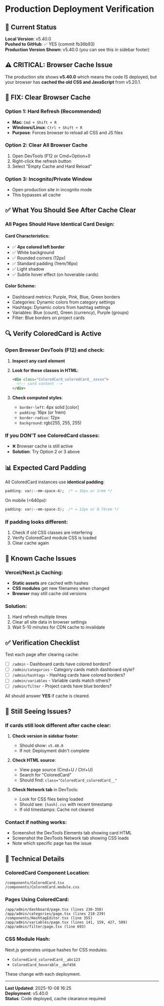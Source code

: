 # Production Deployment Verification

## 🎯 Current Status

**Local Version**: v5.40.0  
**Pushed to GitHub**: ✅ YES (commit fb36b93)  
**Production Version Shown**: v5.40.0 (you can see this in sidebar footer)

## ⚠️ **CRITICAL: Browser Cache Issue**

The production site shows **v5.40.0** which means the code IS deployed, but your browser has **cached the old CSS and JavaScript** from v5.20.1.

## 🔧 **FIX: Clear Browser Cache**

### Option 1: Hard Refresh (Recommended)
- **Mac**: `Cmd + Shift + R`
- **Windows/Linux**: `Ctrl + Shift + R`
- **Purpose**: Forces browser to reload all CSS and JS files

### Option 2: Clear All Browser Cache
1. Open DevTools (F12 or Cmd+Option+I)
2. Right-click the refresh button
3. Select "Empty Cache and Hard Reload"

### Option 3: Incognito/Private Window
- Open production site in incognito mode
- This bypasses all cache

## ✅ **What You Should See After Cache Clear**

### All Pages Should Have Identical Card Design:

#### Card Characteristics:
- ✅ **4px colored left border**
- ✅ White background
- ✅ Rounded corners (12px)
- ✅ Standard padding (1rem/16px)
- ✅ Light shadow
- ✅ Subtle hover effect (on hoverable cards)

#### Color Scheme:
- Dashboard metrics: Purple, Pink, Blue, Green borders
- Categories: Dynamic colors from category settings
- Hashtags: Dynamic colors from hashtag settings
- Variables: Blue (count), Green (currency), Purple (groups)
- Filter: Blue borders on project cards

## 🔍 **Verify ColoredCard is Active**

### Open Browser DevTools (F12) and check:

1. **Inspect any card element**
2. **Look for these classes in HTML**:
   ```html
   <div class="ColoredCard_coloredCard__xxxxx">
     <!-- card content -->
   </div>
   ```

3. **Check computed styles**:
   - `border-left`: 4px solid [color]
   - `padding`: 16px (or 1rem)
   - `border-radius`: 12px
   - `background`: rgb(255, 255, 255)

### If you DON'T see ColoredCard classes:
- ❌ Browser cache is still active
- **Solution**: Try Option 2 or 3 above

## 📊 **Expected Card Padding**

All ColoredCard instances use **identical padding**:

```css
padding: var(--mm-space-4);  /* = 16px or 1rem */
```

On mobile (<640px):
```css
padding: var(--mm-space-3);  /* = 12px or 0.75rem */
```

### If padding looks different:
1. Check if old CSS classes are interfering
2. Verify ColoredCard module CSS is loaded
3. Clear cache again

## 🐛 **Known Cache Issues**

### Vercel/Next.js Caching:
- **Static assets** are cached with hashes
- **CSS modules** get new filenames when changed
- **Browser** may still cache old versions

### Solution:
1. Hard refresh multiple times
2. Clear all site data in browser settings
3. Wait 5-10 minutes for CDN cache to invalidate

## ✅ **Verification Checklist**

Test each page after clearing cache:

- [ ] `/admin` - Dashboard cards have colored borders?
- [ ] `/admin/categories` - Category cards match dashboard style?
- [ ] `/admin/hashtags` - Hashtag cards have colored borders?
- [ ] `/admin/variables` - Variable cards match others?
- [ ] `/admin/filter` - Project cards have blue borders?

All should answer **YES** if cache is cleared.

## 🔧 **Still Seeing Issues?**

### If cards still look different after cache clear:

1. **Check version in sidebar footer**:
   - Should show: `v5.40.0`
   - If not: Deployment didn't complete

2. **Check HTML source**:
   - View page source (Cmd+U / Ctrl+U)
   - Search for "ColoredCard"
   - Should find: `class="ColoredCard_coloredCard__"`

3. **Check Network tab** in DevTools:
   - Look for CSS files being loaded
   - Should see: `[hash].css` with recent timestamp
   - If old timestamps: Cache not cleared

### Contact if nothing works:
- Screenshot the DevTools Elements tab showing card HTML
- Screenshot the DevTools Network tab showing CSS loads
- Note which specific page has the issue

## 📝 **Technical Details**

### ColoredCard Component Location:
```
/components/ColoredCard.tsx
/components/ColoredCard.module.css
```

### Pages Using ColoredCard:
```
/app/admin/dashboard/page.tsx (lines 236-358)
/app/admin/categories/page.tsx (lines 218-239)
/components/HashtagEditor.tsx (line 355)
/app/admin/variables/page.tsx (lines 141, 159, 427, 509)
/app/admin/filter/page.tsx (line 693)
```

### CSS Module Hash:
Next.js generates unique hashes for CSS modules:
- `ColoredCard_coloredCard__abc123`
- `ColoredCard_hoverable__def456`

These change with each deployment.

---

**Last Updated**: 2025-10-08 16:25  
**Deployment**: v5.40.0  
**Status**: Code deployed, cache clearance required
